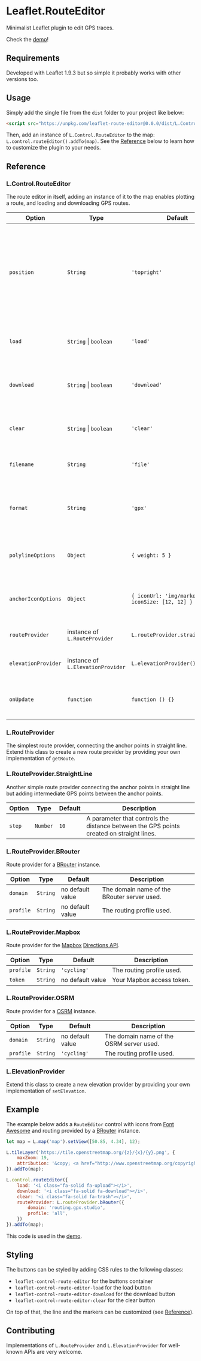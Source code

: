 # Leaflet.RouteEditor

Minimalist Leaflet plugin to edit GPS traces.

Check the [demo](https://vcoppe.github.io/Leaflet.RouteEditor/)!

## Requirements

Developed with Leaflet 1.9.3 but so simple it probably works with other versions too.

## Usage

Simply add the single file from the `dist` folder to your project like below:

```html
<script src="https://unpkg.com/leaflet-route-editor@0.0.0/dist/L.Control.RouteEditor.min.js"></script>
```

Then, add an instance of `L.Control.RouteEditor` to the map: `L.control.routeEditor().addTo(map)`.
See the [Reference](#reference) below to learn how to customize the plugin to your needs.

## Reference

### L.Control.RouteEditor

The route editor in itself, adding an instance of it to the map enables plotting a route, and loading and downloading GPS routes.

Option | Type | Default | Description
--- | --- | --- | ---
`position` | `String` | `'topright'` | *Inherited from L.Control.* The position of the control (one of the map corners). Possible values are `'topleft'`, `'topright'`, `'bottomleft'` or `'bottomright`.'
`load` | `String` \| `boolean` | `'load'` | HTML code for the load button. Use `false` to hide the button.
`download` | `String` \| `boolean` | `'download'` | HTML code for the download button. Use `false` to hide the button.
`clear` | `String` \| `boolean` | `'clear'` | HTML code for the clear button. Use `false` to hide the button.
`filename` | `String` | `'file'` | Default name for the exported files.
`format` | `String` | `'gpx'` | File format given to the exported files, currently only supports `'gpx'`.
`polylineOptions` | `Object` | `{ weight: 5 }` | Styling options for the displayed line, see [Leaflet doc](https://leafletjs.com/reference.html#polyline-option).
`anchorIconOptions` | `Object` | `{ iconUrl: 'img/marker.svg', iconSize: [12, 12] }` | Styling options for the displayed anchor points, see [Leaflet doc](https://leafletjs.com/reference.html#icon-option).
`routeProvider` | instance of `L.RouteProvider` | `L.routeProvider.straightLine()` | Specify the route provider to use.
`elevationProvider` | instance of `L.ElevationProvider` | `L.elevationProvider()` | Specify the elevation provider to use.
`onUpdate` | `function` | `function () {}` | Callback function called after each route update.

### L.RouteProvider

The simplest route provider, connecting the anchor points in straight line.
Extend this class to create a new route provider by providing your own implementation of `getRoute`.

### L.RouteProvider.StraightLine

Another simple route provider connecting the anchor points in straight line but adding intermediate GPS points between the anchor points.

Option | Type | Default | Description
--- | --- | --- | ---
`step` | `Number` | `10` | A parameter that controls the distance between the GPS points created on straight lines.

### L.RouteProvider.BRouter

Route provider for a [BRouter](https://github.com/abrensch/brouter) instance.

Option | Type | Default | Description
--- | --- | --- | ---
`domain` | `String` | no default value | The domain name of the BRouter server used.
`profile` | `String` | no default value | The routing profile used.

### L.RouteProvider.Mapbox

Route provider for the [Mapbox](https://www.mapbox.com/) [Directions API](https://docs.mapbox.com/api/navigation/directions/).

Option | Type | Default | Description
--- | --- | --- | ---
`profile` | `String` | `'cycling'` | The routing profile used.
`token` | `String` | no default value | Your Mapbox access token.

### L.RouteProvider.OSRM

Route provider for a [OSRM](https://project-osrm.org/) instance.

Option | Type | Default | Description
--- | --- | --- | ---
`domain` | `String` | no default value | The domain name of the OSRM server used.
`profile` | `String` | `'cycling'` | The routing profile used.

### L.ElevationProvider

Extend this class to create a new elevation provider by providing your own implementation of `setElevation`.

## Example

The example below adds a `RouteEditor` control with icons from [Font Awesome](https://fontawesome.com/) and routing provided by a [BRouter](https://github.com/abrensch/brouter) instance.
```javascript
let map = L.map('map').setView([50.85, 4.34], 12);

L.tileLayer('https://tile.openstreetmap.org/{z}/{x}/{y}.png', {
    maxZoom: 19,
    attribution: '&copy; <a href="http://www.openstreetmap.org/copyright">OpenStreetMap</a>'
}).addTo(map);

L.control.routeEditor({
    load: '<i class="fa-solid fa-upload"></i>',
    download: '<i class="fa-solid fa-download"></i>',
    clear: '<i class="fa-solid fa-trash"></i>',
    routeProvider: L.routeProvider.bRouter({
        domain: 'routing.gpx.studio',
        profile: 'all',
    })
}).addTo(map);
```
This code is used in the [demo](https://vcoppe.github.io/Leaflet.RouteEditor/).

## Styling

The buttons can be styled by adding CSS rules to the following classes:
- `leaflet-control-route-editor` for the buttons container
- `leaflet-control-route-editor-load` for the load button
- `leaflet-control-route-editor-download` for the download button
- `leaflet-control-route-editor-clear` for the clear button

On top of that, the line and the markers can be customized (see [Reference](#reference)).

## Contributing

Implementations of `L.RouteProvider` and `L.ElevationProvider` for well-known APIs are very welcome.
